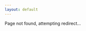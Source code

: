 ```yaml
---
layout: default
---
```


Page not found, attempting redirect...

<script>
  window.location.assign('https://dnnsmnstrr.vercel.app/api/redirect' + window.location.pathname + '?noReturn=true')
  //.replace('4000', '3000/api/redirect')
</script>
